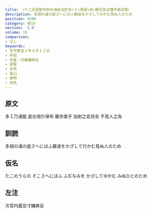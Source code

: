 ```yaml
---
title: （十二日遊覧布勢水海船泊於多<Ｉ>灣望<見>藤花各述懐作歌四首）
description: 多胡の浦の底さへにほふ藤波をかざして行かむ見ぬ人のため
position: 4200
category: 巻19
version: '1.0'
volume: 19
comparison:
- なし
keywords:
- 天平勝宝２年４月１２日
- 年紀
- 作者：内蔵縄麻呂
- 遊覧
- 氷見
- 富山
- 植物
- 地名
---
```


## 原文

多Ｉ乃浦能 底左倍尓保布 藤奈美乎 加射之氐将去 不見人之為

## 訓読

多胡の浦の底さへにほふ藤波をかざして行かむ見ぬ人のため

## 仮名

たこのうらの そこさへにほふ ふぢなみを かざしてゆかむ みぬひとのため

## 左注

次官内蔵忌寸縄麻呂
